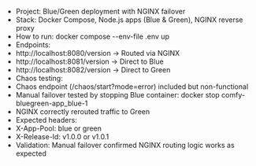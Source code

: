 - Project: Blue/Green deployment with NGINX failover
- Stack: Docker Compose, Node.js apps (Blue & Green), NGINX reverse proxy
- How to run:
    docker compose --env-file .env up
- Endpoints:
- http://localhost:8080/version → Routed via NGINX
- http://localhost:8081/version → Direct to Blue
- http://localhost:8082/version → Direct to Green
- Chaos testing:
- Chaos endpoint (/chaos/start?mode=error) included but non-functional
- Manual failover tested by stopping Blue container:
    docker stop comfy-bluegreen-app_blue-1
- NGINX correctly rerouted traffic to Green
- Expected headers:
- X-App-Pool: blue or green
- X-Release-Id: v1.0.0 or v1.0.1
- Validation: Manual failover confirmed NGINX routing logic works as expected

